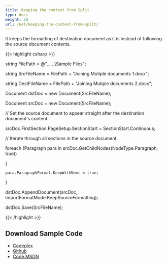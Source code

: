 ```yaml
---
title: Keeping the content from Split
type: docs
weight: 20
url: /net/keeping-the-content-from-split/
---
```


It keeps the formatting of destination document as it is instead of following the source document contents.

{{< highlight csharp >}}

 string FilePath = @"..\..\..\Sample Files\";

string SrcFileName = FilePath + "Joining Mutiple documents 1.docx";

string DestFileName = FilePath + "Joining Mutiple documents 2.docx";

Document dstDoc = new Document(SrcFileName);

Document srcDoc = new Document(SrcFileName);

// Set the source document to appear straight after the destination document's content.

srcDoc.FirstSection.PageSetup.SectionStart = SectionStart.Continuous;

// Iterate through all sections in the source document.

foreach (Paragraph para in srcDoc.GetChildNodes(NodeType.Paragraph, true))

{

    para.ParagraphFormat.KeepWithNext = true;

}

dstDoc.AppendDocument(srcDoc, ImportFormatMode.KeepSourceFormatting);

dstDoc.Save(SrcFileName);

{{< /highlight >}}
## **Download Sample Code**
- [Codeplex](https://asposeopenxml.codeplex.com/releases/view/617779)
- [Github](https://github.com/aspose-words/Aspose.Words-for-.NET/releases/tag/MissingFeaturesofOpenXMLWordsv1.1)
- [Code.MSDN](https://code.msdn.microsoft.com/Missing-Features-in-6a2c882b)
